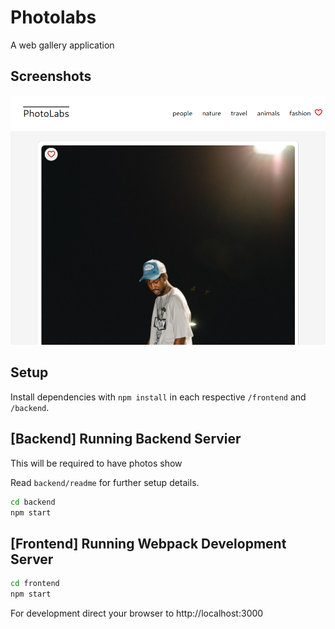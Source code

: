 # Photolabs

A web gallery application 

## Screenshots

!["Homepage Example"](screenshot.png)

## Setup

Install dependencies with `npm install` in each respective `/frontend` and `/backend`.


## [Backend] Running Backend Servier

This will be required to have photos show 

Read `backend/readme` for further setup details.

```sh
cd backend
npm start
```

## [Frontend] Running Webpack Development Server

```sh
cd frontend
npm start
```

For development direct your browser to http://localhost:3000



